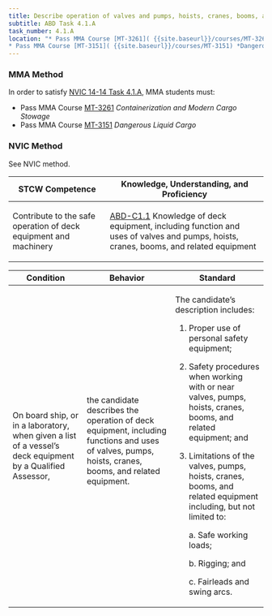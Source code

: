 ```yaml
---
title: Describe operation of valves and pumps, hoists, cranes, booms, and related equipment
subtitle: ABD Task 4.1.A 
task_number: 4.1.A
location: "* Pass MMA Course [MT-3261]( {{site.baseurl}}/courses/MT-3261) *Containerization and Modern Cargo Stowage*
* Pass MMA Course [MT-3151]( {{site.baseurl}}/courses/MT-3151) *Dangerous Liquid Cargo*" 
---
```



### MMA Method

In order to satisfy  [NVIC 14-14  Task  4.1.A]({{site.baseurl}}/assets/images/nvic-14-14.pdf), MMA students must:

* Pass MMA Course [MT-3261]( {{site.baseurl}}/courses/MT-3261) *Containerization and Modern Cargo Stowage*
* Pass MMA Course [MT-3151]( {{site.baseurl}}/courses/MT-3151) *Dangerous Liquid Cargo*


### NVIC Method

<a onclick="togglevisibility('nvic_methods')" >See NVIC method.</a>

<div id='nvic_methods' class='hide'>

<table>
<thead>
<tr>
<th class='forty'> STCW Competence </th>
<th class='sixty'> Knowledge, Understanding, and Proficiency </th>
</tr>
</thead>




<tbody>
<tr><td markdown='1'>

Contribute to the safe operation of deck equipment and machinery

</td><td markdown='1'>

[ABD-C1.1](../../tables/25.html#ABD-C1.1) Knowledge of deck equipment, including function and uses of valves and pumps, hoists, cranes, booms, and related equipment

</td></tr>


</tbody>
</table>


<table>
<thead>
<tr><th class='twenty'>  Condition </th><th class='twenty'> Behavior </th><th  class='sixty'>Standard </th></tr>
</thead>
<tbody >



<tr><td markdown='1'>

On board ship, or in a laboratory, when given a list of a vessel’s deck equipment by a Qualified Assessor,

</td><td markdown='1'>

the candidate describes the operation of deck equipment, including functions and uses of valves, pumps, hoists, cranes, booms, and related equipment.

<br>

<div class="tooltip">
<span class="tooltiptext">
</span>
</div>


</td><td markdown='1'>

The candidate’s description includes:

1. Proper use of personal safety equipment;
2. Safety procedures when working with or near valves, pumps, hoists, cranes, booms, and related equipment; and
3. Limitations of the valves, pumps, hoists, cranes, booms, and related equipment including, but not limited to:

	a. Safe working loads;

	b. Rigging; and

	c. Fairleads and swing arcs. 

</td></tr>
</tbody>
</table>
</div>
